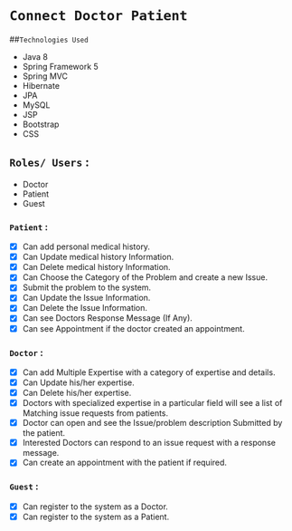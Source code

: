 # **`Connect Doctor Patient`**

##`Technologies Used`

- Java 8
- Spring Framework 5
- Spring MVC
- Hibernate
- JPA
- MySQL
- JSP
- Bootstrap
- CSS

## `Roles/ Users` :

- Doctor 
- Patient
- Guest

### `Patient` :

- [x] Can add personal medical history.
- [x] Can Update medical history Information.
- [x] Can Delete medical history Information.
- [x] Can Choose the Category of the Problem and create a new Issue.
- [x] Submit the problem to the system.
- [x] Can Update the Issue Information.
- [x] Can Delete the Issue Information.
- [x] Can see Doctors Response Message (If Any).
- [x] Can see Appointment if the doctor created an appointment.

### `Doctor` :

- [x] Can add Multiple Expertise with a category of expertise and details.
- [x] Can Update his/her expertise.
- [x] Can Delete his/her expertise.
- [x] Doctors with specialized expertise in a particular field will see a list of Matching issue requests from patients.
- [x] Doctor can open and see the Issue/problem description Submitted by the patient.
- [x] Interested Doctors can respond to an issue request with a response message.
- [x] Can create an appointment with the patient if required.

### `Guest` :

- [x] Can register to the system as a Doctor.
- [x] Can register to the system as a Patient.